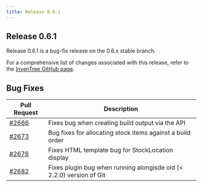 ```yaml
---
title: Release 0.6.1
---
```


## Release 0.6.1

Release 0.6.1 is a bug-fix release on the 0.6.x stable branch.

For a comprehensive list of changes associated with this release, refer to the [InvenTree GitHub page](https://github.com/inventree/InvenTree/milestone/13).

## Bug Fixes

| Pull Request | Description |
| --- | --- |
| [#2666](https://github.com/inventree/InvenTree/pull/2666) | Fixes bug when creating build output via the API |
| [#2673](https://github.com/inventree/InvenTree/pull/2673) | Bug fixes for allocating stock items against a build order |
| [#2676](https://github.com/inventree/InvenTree/pull/2676) | Fixes HTML template bug for StockLocation display |
| [#2682](https://github.com/inventree/InvenTree/pull/2682) | Fixes plugin bug when running alongisde old (< 2.2.0) version of Git |
